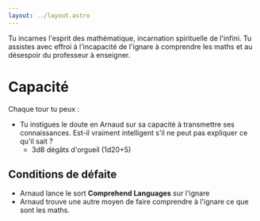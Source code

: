 ```yaml
---
layout: ../layout.astro
---
```


Tu incarnes l'esprit des mathématique, incarnation spirituelle de l'infini. Tu assistes avec effroi à l'incapacité de l'ignare à comprendre les maths et au désespoir du professeur à enseigner.

# Capacité
Chaque tour tu peux :
- Tu instigues le doute en Arnaud sur sa capacité à transmettre ses connaissances. Est-il vraiment intelligent s'il ne peut pas expliquer ce qu'il sait ?
	- 3d8 dégâts d'orgueil (1d20+5)

## Conditions de défaite
- Arnaud lance le sort **Comprehend Languages** sur l'ignare
- Arnaud trouve une autre moyen de faire comprendre à l'ignare ce que sont les maths.